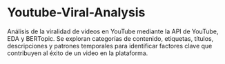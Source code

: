 # Youtube-Viral-Analysis
Análisis de la viralidad de videos en YouTube mediante la API de YouTube, EDA y BERTopic. Se exploran categorías de contenido, etiquetas, títulos, descripciones y patrones temporales para identificar factores clave que contribuyen al éxito de un video en la plataforma.
